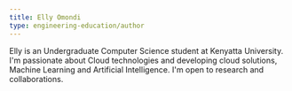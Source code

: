 ```yaml
---
title: Elly Omondi
type: engineering-education/author
---
```

Elly is an Undergraduate Computer Science student at Kenyatta University.
I'm passionate about Cloud technologies and developing cloud solutions, Machine Learning and Artificial Intelligence. I'm open to research and collaborations.